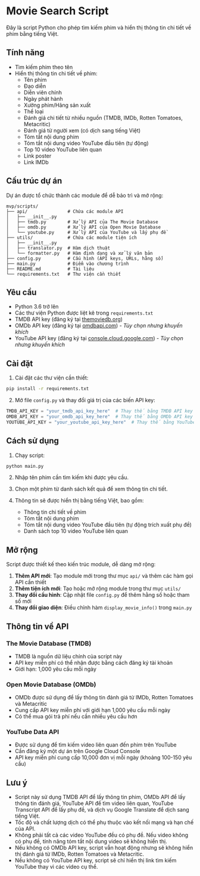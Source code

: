 # Movie Search Script

Đây là script Python cho phép tìm kiếm phim và hiển thị thông tin chi tiết về phim bằng tiếng Việt.

## Tính năng

- Tìm kiếm phim theo tên
- Hiển thị thông tin chi tiết về phim:
  - Tên phim
  - Đạo diễn
  - Diễn viên chính
  - Ngày phát hành
  - Xưởng phim/Hãng sản xuất
  - Thể loại
  - Đánh giá chi tiết từ nhiều nguồn (TMDB, IMDb, Rotten Tomatoes, Metacritic)
  - Đánh giá từ người xem (có dịch sang tiếng Việt)
  - Tóm tắt nội dung phim
  - Tóm tắt nội dung video YouTube đầu tiên (tự động)
  - Top 10 video YouTube liên quan
  - Link poster
  - Link IMDb

## Cấu trúc dự án

Dự án được tổ chức thành các module để dễ bảo trì và mở rộng:

```
mvp/scripts/
├── api/               # Chứa các module API 
│   ├── __init__.py
│   ├── tmdb.py        # Xử lý API của The Movie Database
│   ├── omdb.py        # Xử lý API của Open Movie Database
│   └── youtube.py     # Xử lý API của YouTube và lấy phụ đề
├── utils/             # Chứa các module tiện ích
│   ├── __init__.py
│   ├── translator.py  # Hàm dịch thuật
│   └── formatter.py   # Hàm định dạng và xử lý văn bản
├── config.py          # Cấu hình (API keys, URLs, hằng số)
├── main.py            # Điểm vào chương trình
├── README.md          # Tài liệu
└── requirements.txt   # Thư viện cần thiết
```

## Yêu cầu

- Python 3.6 trở lên
- Các thư viện Python được liệt kê trong `requirements.txt`
- TMDB API key (đăng ký tại [themoviedb.org](https://www.themoviedb.org/settings/api))
- OMDb API key (đăng ký tại [omdbapi.com](https://www.omdbapi.com/apikey.aspx)) - *Tùy chọn nhưng khuyến khích*
- YouTube API key (đăng ký tại [console.cloud.google.com](https://console.cloud.google.com/apis/library/youtube.googleapis.com)) - *Tùy chọn nhưng khuyến khích*

## Cài đặt

1. Cài đặt các thư viện cần thiết:

```bash
pip install -r requirements.txt
```

2. Mở file `config.py` và thay đổi giá trị của các biến API key:

```python
TMDB_API_KEY = "your_tmdb_api_key_here"  # Thay thế bằng TMDB API key của bạn
OMDB_API_KEY = "your_omdb_api_key_here"  # Thay thế bằng OMDb API key của bạn
YOUTUBE_API_KEY = "your_youtube_api_key_here"  # Thay thế bằng YouTube API key của bạn
```

## Cách sử dụng

1. Chạy script:

```bash
python main.py
```

2. Nhập tên phim cần tìm kiếm khi được yêu cầu.

3. Chọn một phim từ danh sách kết quả để xem thông tin chi tiết.

4. Thông tin sẽ được hiển thị bằng tiếng Việt, bao gồm:
   - Thông tin chi tiết về phim
   - Tóm tắt nội dung phim
   - Tóm tắt nội dung video YouTube đầu tiên (tự động trích xuất phụ đề)
   - Danh sách top 10 video YouTube liên quan

## Mở rộng

Script được thiết kế theo kiến trúc module, dễ dàng mở rộng:

1. **Thêm API mới**: Tạo module mới trong thư mục `api/` và thêm các hàm gọi API cần thiết
2. **Thêm tiện ích mới**: Tạo hoặc mở rộng module trong thư mục `utils/`
3. **Thay đổi cấu hình**: Cập nhật file `config.py` để thêm hằng số hoặc tham số mới
4. **Thay đổi giao diện**: Điều chỉnh hàm `display_movie_info()` trong `main.py`

## Thông tin về API

### The Movie Database (TMDB)
- TMDB là nguồn dữ liệu chính của script này
- API key miễn phí có thể nhận được bằng cách đăng ký tài khoản
- Giới hạn: 1,000 yêu cầu mỗi ngày

### Open Movie Database (OMDb)
- OMDb được sử dụng để lấy thông tin đánh giá từ IMDb, Rotten Tomatoes và Metacritic
- Cung cấp API key miễn phí với giới hạn 1,000 yêu cầu mỗi ngày
- Có thể mua gói trả phí nếu cần nhiều yêu cầu hơn

### YouTube Data API
- Được sử dụng để tìm kiếm video liên quan đến phim trên YouTube
- Cần đăng ký một dự án trên Google Cloud Console
- API key miễn phí cung cấp 10,000 đơn vị mỗi ngày (khoảng 100-150 yêu cầu)

## Lưu ý

- Script này sử dụng TMDB API để lấy thông tin phim, OMDb API để lấy thông tin đánh giá, YouTube API để tìm video liên quan, YouTube Transcript API để lấy phụ đề, và dịch vụ Google Translate để dịch sang tiếng Việt.
- Tốc độ và chất lượng dịch có thể phụ thuộc vào kết nối mạng và hạn chế của API.
- Không phải tất cả các video YouTube đều có phụ đề. Nếu video không có phụ đề, tính năng tóm tắt nội dung video sẽ không hiển thị.
- Nếu không có OMDb API key, script vẫn hoạt động nhưng sẽ không hiển thị đánh giá từ IMDb, Rotten Tomatoes và Metacritic.
- Nếu không có YouTube API key, script sẽ chỉ hiển thị link tìm kiếm YouTube thay vì các video cụ thể. 